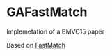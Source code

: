 # GAFastMatch
Implemetation of a BMVC15 paper

Based on [FastMatch](http://www.eng.tau.ac.il/~simonk/FastMatch/)
